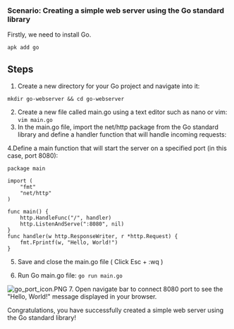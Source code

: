 ### Scenario: Creating a simple web server using the Go standard library
  

Firstly, we need to install Go.
```
apk add go
```
## Steps

1. Create a new directory for your Go project and navigate into it: 
```
mkdir go-webserver && cd go-webserver
```
2. Create a new file called main.go using a text editor such as nano or vim:
```vim main.go```
3. In the main.go file, import the net/http package from the Go standard library and define a handler function that will handle incoming requests:

4.Define a main function that will start the server on a specified port (in this case, port 8080):
```
package main

import (
    "fmt"
    "net/http"
)

func main() {
    http.HandleFunc("/", handler)
    http.ListenAndServe(":8080", nil)
}
func handler(w http.ResponseWriter, r *http.Request) {
    fmt.Fprintf(w, "Hello, World!")
}

```

5. Save and close the main.go file ( Click Esc + :wq )

6. Run Go main.go file:
```go run main.go```

![go_port_icon.PNG](https://gitlab.bulutbilisimciler.com/bb-public/scenarios/-/raw/master/go/Assets/go_port_icon.PNG)
7. Open navigate bar to connect 8080 port to see the "Hello, World!" message displayed in your browser.

Congratulations, you have successfully created a simple web server using the Go standard library!

